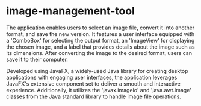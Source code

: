 # image-management-tool
The application enables users to select an image file, convert it into another format, and save the new version. 
It features a user interface equipped with a 'ComboBox' for selecting the output format, an 'ImageView' for displaying the chosen image, and a label that provides details about the image such as its dimensions. 
After converting the image to the desired format, users can save it to their computer.

Developed using JavaFX, a widely-used Java library for creating desktop applications with engaging user interfaces, the application leverages JavaFX's extensive component set to deliver a smooth and interactive experience. 
Additionally, it utilizes the 'javax.imageio' and 'java.awt.image' classes from the Java standard library to handle image file operations.
